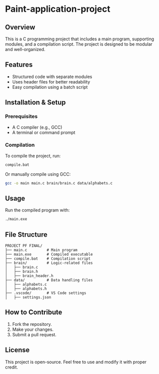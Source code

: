 # Paint-application-project
## Overview
This is a C programming project that includes a main program, supporting modules, and a compilation script. The project is designed to be modular and well-organized.

## Features
- Structured code with separate modules
- Uses header files for better readability
- Easy compilation using a batch script

## Installation & Setup
### Prerequisites
- A C compiler (e.g., GCC)
- A terminal or command prompt

### Compilation
To compile the project, run:
```sh
compile.bat
```
Or manually compile using GCC:
```sh
gcc -o main main.c brain/brain.c data/alphabets.c
```

## Usage
Run the compiled program with:
```sh
./main.exe
```

## File Structure
```
PROJECT PF FINAL/
├── main.c         # Main program
├── main.exe       # Compiled executable
├── compile.bat    # Compilation script
├── brain/         # Logic-related files
│   ├── brain.c
│   ├── brain.h
│   ├── brain_header.h
├── data/          # Data handling files
│   ├── alphabets.c
│   ├── alphabets.h
├── .vscode/       # VS Code settings
│   ├── settings.json
```

## How to Contribute
1. Fork the repository.
2. Make your changes.
3. Submit a pull request.

## License
This project is open-source. Feel free to use and modify it with proper credit.

